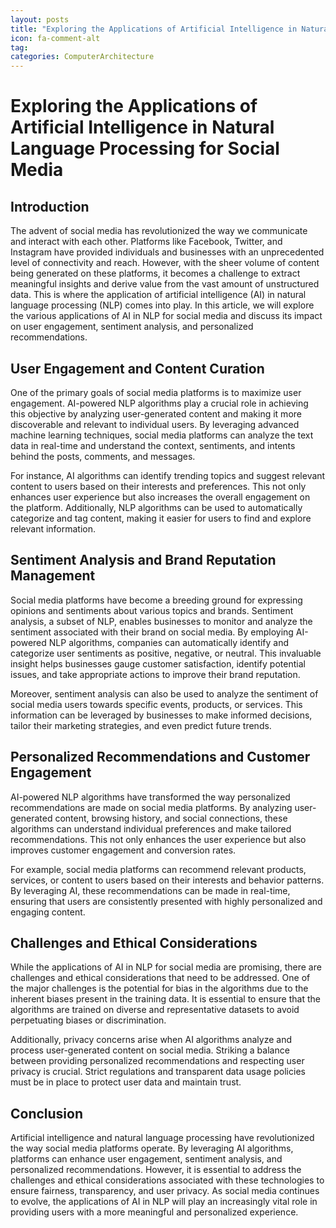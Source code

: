 ```yaml
---
layout: posts
title: "Exploring the Applications of Artificial Intelligence in Natural Language Processing for Social Media"
icon: fa-comment-alt
tag:      
categories: ComputerArchitecture
---
```



# Exploring the Applications of Artificial Intelligence in Natural Language Processing for Social Media

## Introduction

The advent of social media has revolutionized the way we communicate and interact with each other. Platforms like Facebook, Twitter, and Instagram have provided individuals and businesses with an unprecedented level of connectivity and reach. However, with the sheer volume of content being generated on these platforms, it becomes a challenge to extract meaningful insights and derive value from the vast amount of unstructured data. This is where the application of artificial intelligence (AI) in natural language processing (NLP) comes into play. In this article, we will explore the various applications of AI in NLP for social media and discuss its impact on user engagement, sentiment analysis, and personalized recommendations.

## User Engagement and Content Curation

One of the primary goals of social media platforms is to maximize user engagement. AI-powered NLP algorithms play a crucial role in achieving this objective by analyzing user-generated content and making it more discoverable and relevant to individual users. By leveraging advanced machine learning techniques, social media platforms can analyze the text data in real-time and understand the context, sentiments, and intents behind the posts, comments, and messages.

For instance, AI algorithms can identify trending topics and suggest relevant content to users based on their interests and preferences. This not only enhances user experience but also increases the overall engagement on the platform. Additionally, NLP algorithms can be used to automatically categorize and tag content, making it easier for users to find and explore relevant information.

## Sentiment Analysis and Brand Reputation Management

Social media platforms have become a breeding ground for expressing opinions and sentiments about various topics and brands. Sentiment analysis, a subset of NLP, enables businesses to monitor and analyze the sentiment associated with their brand on social media. By employing AI-powered NLP algorithms, companies can automatically identify and categorize user sentiments as positive, negative, or neutral. This invaluable insight helps businesses gauge customer satisfaction, identify potential issues, and take appropriate actions to improve their brand reputation.

Moreover, sentiment analysis can also be used to analyze the sentiment of social media users towards specific events, products, or services. This information can be leveraged by businesses to make informed decisions, tailor their marketing strategies, and even predict future trends.

## Personalized Recommendations and Customer Engagement

AI-powered NLP algorithms have transformed the way personalized recommendations are made on social media platforms. By analyzing user-generated content, browsing history, and social connections, these algorithms can understand individual preferences and make tailored recommendations. This not only enhances the user experience but also improves customer engagement and conversion rates.

For example, social media platforms can recommend relevant products, services, or content to users based on their interests and behavior patterns. By leveraging AI, these recommendations can be made in real-time, ensuring that users are consistently presented with highly personalized and engaging content.

## Challenges and Ethical Considerations

While the applications of AI in NLP for social media are promising, there are challenges and ethical considerations that need to be addressed. One of the major challenges is the potential for bias in the algorithms due to the inherent biases present in the training data. It is essential to ensure that the algorithms are trained on diverse and representative datasets to avoid perpetuating biases or discrimination.

Additionally, privacy concerns arise when AI algorithms analyze and process user-generated content on social media. Striking a balance between providing personalized recommendations and respecting user privacy is crucial. Strict regulations and transparent data usage policies must be in place to protect user data and maintain trust.

## Conclusion

Artificial intelligence and natural language processing have revolutionized the way social media platforms operate. By leveraging AI algorithms, platforms can enhance user engagement, sentiment analysis, and personalized recommendations. However, it is essential to address the challenges and ethical considerations associated with these technologies to ensure fairness, transparency, and user privacy. As social media continues to evolve, the applications of AI in NLP will play an increasingly vital role in providing users with a more meaningful and personalized experience.